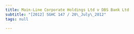 ```yaml
---
title: Main-Line Corporate Holdings Ltd v DBS Bank Ltd
subtitle: "[2012] SGHC 147 / 20\_July\_2012"
tags: null

---
```


